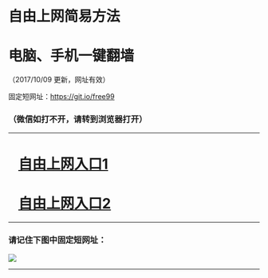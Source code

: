 ﻿# 自由上网简易方法

# 电脑、手机一键翻墙

（2017/10/09 更新，网址有效）

固定短网址：https://git.io/free99

### （微信如打不开，请转到浏览器打开）


***





# &nbsp;&nbsp; <a href="http://ft2823018383.fwq-tz-1001.info/fwqtz01.html?t=10090018628 " target="_blank">自由上网入口1</a>
# &nbsp;&nbsp; <a href="http://ft1480419275.fwq-tz-1002.info/fwqtz02.html?t=100900120056 " target="_blank">自由上网入口2</a>
***

### 请记住下图中固定短网址：

<img src="https://s3-us-west-2.amazonaws.com/fwq-1001/yjfq-20170905okok.png" /> 


***

